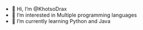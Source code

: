 - 👋 Hi, I’m @KhotsoDrax
- 👀 I’m interested in Multiple programming languages
- 🌱 I’m currently learning Python and Java
